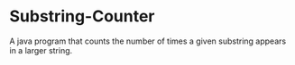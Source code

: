 # Substring-Counter
A java program that counts the number of times a given substring appears in a larger string.
